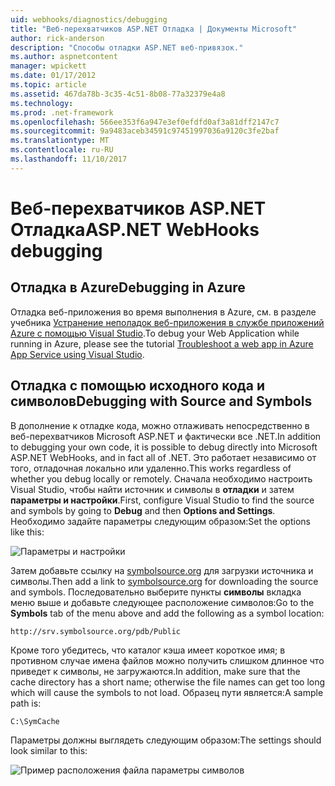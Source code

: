 ```yaml
---
uid: webhooks/diagnostics/debugging
title: "Веб-перехватчиков ASP.NET Отладка | Документы Microsoft"
author: rick-anderson
description: "Способы отладки ASP.NET веб-привязок."
ms.author: aspnetcontent
manager: wpickett
ms.date: 01/17/2012
ms.topic: article
ms.assetid: 467da78b-3c35-4c51-8b08-77a32379e4a8
ms.technology: 
ms.prod: .net-framework
ms.openlocfilehash: 566ee353f6a947e3ef0efdfd0af3a81dff2147c7
ms.sourcegitcommit: 9a9483aceb34591c97451997036a9120c3fe2baf
ms.translationtype: MT
ms.contentlocale: ru-RU
ms.lasthandoff: 11/10/2017
---
```

# <a name="aspnet-webhooks-debugging"></a><span data-ttu-id="db2dc-103">Веб-перехватчиков ASP.NET Отладка</span><span class="sxs-lookup"><span data-stu-id="db2dc-103">ASP.NET WebHooks debugging</span></span>  

## <a name="debugging-in-azure"></a><span data-ttu-id="db2dc-104">Отладка в Azure</span><span class="sxs-lookup"><span data-stu-id="db2dc-104">Debugging in Azure</span></span>

<span data-ttu-id="db2dc-105">Отладка веб-приложения во время выполнения в Azure, см. в разделе учебника [Устранение неполадок веб-приложения в службе приложений Azure с помощью Visual Studio](https://azure.microsoft.com/en-us/documentation/articles/web-sites-dotnet-troubleshoot-visual-studio/#webserverlogs).</span><span class="sxs-lookup"><span data-stu-id="db2dc-105">To debug your Web Application while running in Azure, please see the tutorial [Troubleshoot a web app in Azure App Service using Visual Studio](https://azure.microsoft.com/en-us/documentation/articles/web-sites-dotnet-troubleshoot-visual-studio/#webserverlogs).</span></span>

## <a name="debugging-with-source-and-symbols"></a><span data-ttu-id="db2dc-106">Отладка с помощью исходного кода и символов</span><span class="sxs-lookup"><span data-stu-id="db2dc-106">Debugging with Source and Symbols</span></span>

<span data-ttu-id="db2dc-107">В дополнение к отладке кода, можно отлаживать непосредственно в веб-перехватчиков Microsoft ASP.NET и фактически все .NET.</span><span class="sxs-lookup"><span data-stu-id="db2dc-107">In addition to debugging your own code, it is possible to debug directly into Microsoft ASP.NET WebHooks, and in fact all of .NET.</span></span> <span data-ttu-id="db2dc-108">Это работает независимо от того, отладочная локально или удаленно.</span><span class="sxs-lookup"><span data-stu-id="db2dc-108">This works regardless of whether you debug locally or remotely.</span></span> <span data-ttu-id="db2dc-109">Сначала необходимо настроить Visual Studio, чтобы найти источник и символы в **отладки** и затем **параметры и настройки**.</span><span class="sxs-lookup"><span data-stu-id="db2dc-109">First, configure Visual Studio to find the source and symbols by going to **Debug** and then **Options and Settings**.</span></span> <span data-ttu-id="db2dc-110">Необходимо задайте параметры следующим образом:</span><span class="sxs-lookup"><span data-stu-id="db2dc-110">Set the options like this:</span></span>

![Параметры и настройки](_static/SourceSymbols.png)

<span data-ttu-id="db2dc-112">Затем добавьте ссылку на [symbolsource.org](http://symbolsource.org) для загрузки источника и символы.</span><span class="sxs-lookup"><span data-stu-id="db2dc-112">Then add a link to [symbolsource.org](http://symbolsource.org) for downloading the source and symbols.</span></span> <span data-ttu-id="db2dc-113">Последовательно выберите пункты **символы** вкладка меню выше и добавьте следующее расположение символов:</span><span class="sxs-lookup"><span data-stu-id="db2dc-113">Go to the **Symbols** tab of the menu above and add the following as a symbol location:</span></span>

```
http://srv.symbolsource.org/pdb/Public
```

<span data-ttu-id="db2dc-114">Кроме того убедитесь, что каталог кэша имеет короткое имя; в противном случае имена файлов можно получить слишком длинное что приведет к символы, не загружаются.</span><span class="sxs-lookup"><span data-stu-id="db2dc-114">In addition, make sure that the cache directory has a short name; otherwise the file names can get too long which will cause the symbols to not load.</span></span> <span data-ttu-id="db2dc-115">Образец пути является:</span><span class="sxs-lookup"><span data-stu-id="db2dc-115">A sample path is:</span></span>

```
C:\SymCache
```

<span data-ttu-id="db2dc-116">Параметры должны выглядеть следующим образом:</span><span class="sxs-lookup"><span data-stu-id="db2dc-116">The settings should look similar to this:</span></span>

![Пример расположения файла параметры символов](_static/SymSource.png)
